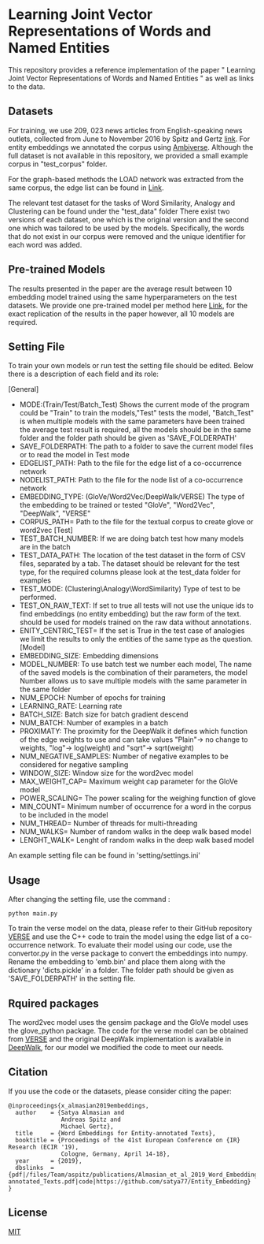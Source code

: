 # Learning Joint Vector Representations of Words and Named Entities

This repository provides a reference implementation of the paper " Learning Joint Vector Representations of Words and Named Entities " as well as links to the data.

## Datasets

For training, we use 209, 023 news articles from English-speaking news outlets,
collected from June to November 2016 by Spitz and Gertz [link](https://dbs.ifi.uni-heidelberg.de/files/Team/aspitz/publications/Spitz_Gertz_2018_Entity-centric_Topic_Extraction.pdf). For entity embeddings we annotated the corpus using [ Ambiverse](https://github.com/ambiverse-nlu). Although the full dataset is not available in this repository, we provided a small example corpus in "test_corpus" folder. 

For the graph-based methods the LOAD network was extracted from the same corpus, the edge list can be found in [Link]().

The relevant test dataset for the tasks of Word Similarity, Analogy and Clustering can be found under the "test_data" folder There exist two versions of each dataset, one which is the original version and the second one which was tailored to be used by the models. Specifically, the words that do not exist in our corpus were removed and the unique identifier for each word was added. 

## Pre-trained Models
The results presented in the paper are the average result between 10 embedding model trained using the same hyperparameters on the test datasets. We provide one pre-trained model per method here [Link](), for the exact replication of the results in the paper however, all 10 models are required. 

## Setting File 

To train your own models or run test the setting file should be edited. Below there is a description of each field and its role: 

[General]
- MODE:(Train/Test/Batch_Test) Shows the current mode of the program could be "Train" to train the models,"Test" tests the model, "Batch_Test" is when multiple models with the same parameters have been trained the average test result is required, all the models should be in the same folder and the folder path should be given as 'SAVE_FOLDERPATH' 
- SAVE_FOLDERPATH: The path to a folder to save the current model files or to read the model in Test mode 
- EDGELIST_PATH: Path to the file for the edge list of a co-occurrence network 
- NODELIST_PATH: Path to the file for the node list of a co-occurrence network 
- EMBEDDING_TYPE: (GloVe/Word2Vec/DeepWalk/VERSE) The type of the embedding to be trained or tested "GloVe", "Word2Vec", "DeepWalk", "VERSE"
- CORPUS_PATH= Path to the file for the textual corpus to create glove or word2vec
[Test]
- TEST_BATCH_NUMBER: If we are doing batch test how many models are in the batch
- TEST_DATA_PATH: The location of the test dataset in the form of CSV files, separated by a tab. The dataset should be relevant for the test type, for the required columns please look at the test_data folder for examples 
- TEST_MODE: (Clustering\Analogy\WordSimilarity) Type of test to be performed. 
- TEST_ON_RAW_TEXT: If set to true all tests will not use the unique ids to find embeddings (no entity embedding) but the raw form of the text. should be used for models trained on the raw data without annotations. 
- ENITY_CENTRIC_TEST= If the set is True in the test case of analogies we limit the results to only the entities of the same type as the question. 
[Model]
- EMBEDDING_SIZE: Embedding dimensions
- MODEL_NUMBER: To use batch test we number each model, The name of the saved models is the combination of their parameters, the model Number allows us to save multiple models with the same parameter in the same folder 
- NUM_EPOCH: Number of epochs for training 
- LEARNING_RATE: Learning rate
- BATCH_SIZE: Batch size for batch gradient descend
- NUM_BATCH: Number of examples in a batch 
- PROXIMATY: The proximity for the DeepWalk it defines which function of the edge weights to use and can take values "Plain"-> no change to weights, "log"-> log(weight) and "sqrt"-> sqrt(weight)
- NUM_NEGATIVE_SAMPLES: Number of negative examples to be considered for negative sampling
- WINDOW_SIZE: Window size for the word2vec model 
- MAX_WEIGHT_CAP= Maximum weight cap parameter for the GloVe model 
- POWER_SCALING= The power scaling for the weighing function of glove 
- MIN_COUNT= Minimum number of occurrence for a word in the corpus to be included in the model 
- NUM_THREAD= Number of threads for multi-threading 
- NUM_WALKS= Number of random walks in the deep walk based model
- LENGHT_WALK= Lenght of random walks in the deep walk based model


An example setting file can be found in 'setting/settings.ini'

## Usage 

After changing the setting file, use the command : 

```
python main.py 
```

To train the verse model on the data, please refer to their GitHub repository [VERSE](https://github.com/xgfs/verse) and use the C++ code to train the model using the edge list of a co-occurrence network. To evaluate their model using our code, use the convertor.py in the verse package to convert the embeddings into numpy. Rename the embedding to 'emb.bin' and place them along with the dictionary 'dicts.pickle' in a folder. The folder path should be given as 'SAVE_FOLDERPATH' in the setting file. 

## Rquired packages  


The word2vec model uses the gensim package and the GloVe model uses the glove_python package. 
The code for the verse model can be obtained from [VERSE](https://github.com/xgfs/verse) and the original DeepWalk implementation is available in [DeepWalk](https://github.com/phanein/deepwalk), for our model we modified the code to meet our needs. 

## Citation 
If you use the code or the datasets, please consider citing the paper:
```
@inproceedings{x_almasian2019embeddings,
  author    = {Satya Almasian and
               Andreas Spitz and
               Michael Gertz},
  title     = {Word Embeddings for Entity-annotated Texts},
  booktitle = {Proceedings of the 41st European Conference on {IR} Research (ECIR '19),
               Cologne, Germany, April 14-18},
  year      = {2019},
  dbslinks  = {pdf|/files/Team/aspitz/publications/Almasian_et_al_2019_Word_Embeddings_for_Entity-annotated_Texts.pdf|code|https://github.com/satya77/Entity_Embedding}
}
```


## License
[MIT](https://choosealicense.com/licenses/mit/)